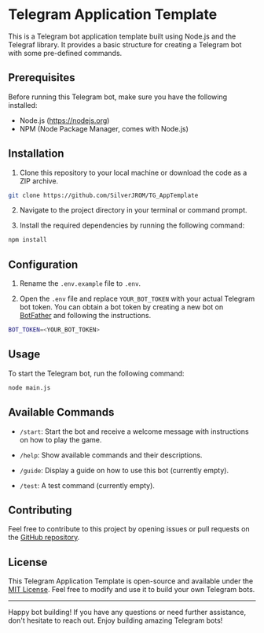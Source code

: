 # Telegram Application Template

This is a Telegram bot application template built using Node.js and the Telegraf library. It provides a basic structure for creating a Telegram bot with some pre-defined commands.

## Prerequisites

Before running this Telegram bot, make sure you have the following installed:

- Node.js (https://nodejs.org)
- NPM (Node Package Manager, comes with Node.js)

## Installation

1. Clone this repository to your local machine or download the code as a ZIP archive.
```sh
git clone https://github.com/SilverJROM/TG_AppTemplate
```

2. Navigate to the project directory in your terminal or command prompt.

3. Install the required dependencies by running the following command:

```sh
npm install
```

## Configuration

1. Rename the `.env.example` file to `.env`.

2. Open the `.env` file and replace `YOUR_BOT_TOKEN` with your actual Telegram bot token. You can obtain a bot token by creating a new bot on [BotFather](https://core.telegram.org/bots#botfather) and following the instructions.

```sh
BOT_TOKEN=<YOUR_BOT_TOKEN>
```

## Usage

To start the Telegram bot, run the following command:

```sh
node main.js
```

## Available Commands

- `/start`: Start the bot and receive a welcome message with instructions on how to play the game.

- `/help`: Show available commands and their descriptions.

- `/guide`: Display a guide on how to use this bot (currently empty).

- `/test`: A test command (currently empty).

## Contributing

Feel free to contribute to this project by opening issues or pull requests on the [GitHub repository](https://github.com/example-user/telegram-bot-template).

## License

This Telegram Application Template is open-source and available under the [MIT License](https://opensource.org/licenses/MIT). Feel free to modify and use it to build your own Telegram bots.

---

Happy bot building! If you have any questions or need further assistance, don't hesitate to reach out. Enjoy building amazing Telegram bots!
